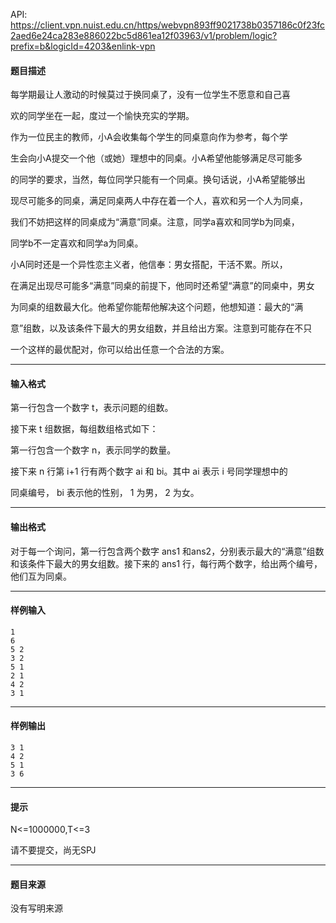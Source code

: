 API: https://client.vpn.nuist.edu.cn/https/webvpn893ff9021738b0357186c0f23fc2aed6e24ca283e886022bc5d861ea12f03963/v1/problem/logic?prefix=b&logicId=4203&enlink-vpn

#### 题目描述

每学期最让人激动的时候莫过于换同桌了，没有一位学生不愿意和自己喜

欢的同学坐在一起，度过一个愉快充实的学期。

作为一位民主的教师，小A会收集每个学生的同桌意向作为参考，每个学

生会向小A提交一个他（或她）理想中的同桌。小A希望他能够满足尽可能多

的同学的要求，当然，每位同学只能有一个同桌。换句话说，小A希望能够出

现尽可能多的同桌，满足同桌两人中存在着一个人，喜欢和另一个人为同桌，

我们不妨把这样的同桌成为“满意”同桌。注意，同学a喜欢和同学b为同桌，

同学b不一定喜欢和同学a为同桌。

小A同时还是一个异性恋主义者，他信奉：男女搭配，干活不累。所以，

在满足出现尽可能多“满意”同桌的前提下，他同时还希望“满意”的同桌中，男女

为同桌的组数最大化。他希望你能帮他解决这个问题，他想知道：最大的“满

意”组数，以及该条件下最大的男女组数，并且给出方案。注意到可能存在不只

一个这样的最优配对，你可以给出任意一个合法的方案。

---

#### 输入格式

第一行包含一个数字 t，表示问题的组数。

接下来 t 组数据，每组数组格式如下：

第一行包含一个数字 n，表示同学的数量。

接下来 n 行第 i+1 行有两个数字 ai 和 bi。其中 ai 表示 i 号同学理想中的

同桌编号， bi 表示他的性别， 1 为男， 2 为女。

---

#### 输出格式

对于每一个询问，第一行包含两个数字 ans1 和ans2，分别表示最大的“满意”组数和该条件下最大的男女组数。接下来的 ans1 行，每行两个数字，给出两个编号，他们互为同桌。

---

#### 样例输入
```
1
6
5 2
3 2
5 1
2 1
4 2
3 1
```

---

#### 样例输出
```
3 1
4 2
5 1
3 6
```

---

#### 提示

N<=1000000,T<=3

请不要提交，尚无SPJ

---

#### 题目来源

没有写明来源